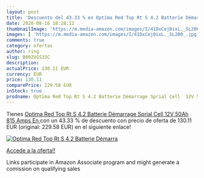 ```yaml
---
layout: post
title: 'Descuento del 43.33 % en Optima Red Top Rt S 4.2 Batterie Démarra'
date: 2020-08-16 10:28:12
thumbnailImage: 'https://m.media-amazon.com/images/I/41DxCej0ixL._SL200_.jpg'
images: [ 'https://m.media-amazon.com/images/I/41DxCej0ixL._SL200_.jpg' ]
comments: true
category: ofertas
author: ring
slug: B002VGS33C
description:
actualPrice: 130.11 EUR
currency: EUR
price: 130.11
comparePrice: 229.58 EUR
inStock: true
prodname: Optima Red Top Rt S 4.2 Batterie Démarrage Sprial Cell  12V 50Ah 815 Amps  En 
---
```


Tienes [Optima Red Top Rt S 4.2 Batterie Démarrage Sprial Cell  12V 50Ah 815 Amps  En ](https://www.amazon.fr/dp/B002VGS33C/?tag=tolees0d-21) con un 43.33 % de descuento con precio de oferta de 130.11 EUR (original: 229.58 EUR) en el siguiente enlace!

[![Optima Red Top Rt S 4.2 Batterie Démarra](https://m.media-amazon.com/images/I/41DxCej0ixL._SL200_.jpg)](https://www.amazon.fr/dp/B002VGS33C/?tag=tolees0d-21)

[Accede a la oferta!!](https://www.amazon.fr/dp/B002VGS33C/?tag=tolees0d-21)

Links participate in Amazon Associate program and might generate a comission on qualifying sales


